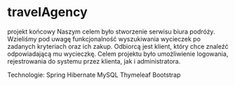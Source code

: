 # travelAgency
projekt końcowy
Naszym celem było stworzenie serwisu biura podróży.
Wzieliśmy pod uwagę funkcjonalność wyszukiwania wycieczek po zadanych kryteriach oraz ich zakup. 
Odbiorcą jest klient, który chce znaleźć odpowiadającą mu wycieczkę. 
Celem projektu było umożliwienie logowania, rejestrowania do systemu przez klienta, jak i administratora.

Technologie:
Spring
Hibernate
MySQL
Thymeleaf
Bootstrap
